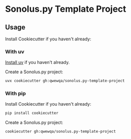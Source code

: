 # Sonolus.py Template Project

## Usage
Install Cookiecutter if you haven't already:

### With uv
[Install uv](https://docs.astral.sh/uv/getting-started/installation/) if you haven't already.

Create a Sonolus.py project:
```bash
uvx cookiecutter gh:qwewqa/sonolus.py-template-project
```

### With pip
Install Cookiecutter if you haven't already:

```bash
pip install cookiecutter
```

Create a Sonolus.py project:

```bash
cookiecutter gh:qwewqa/sonolus.py-template-project
```
